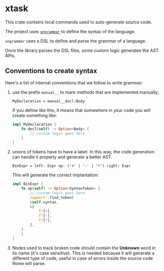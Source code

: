 # xtask

This crate contains local commands used to auto-generate source code.

The project uses [`ungrammar`](https://github.com/rust-analyzer/ungrammar) to define the syntax of the language.

`ungrammar` uses a DSL to define and parse the grammar of a language.

Once the library parses the DSL files, some custom logic generates the AST APIs.

## Conventions to create syntax

Here's a list of internal conventions that we follow to write grammar:

1. use the prefix `manual__` to mark methods that are implemented manually;

	```text
	MyDeclaration = manual__decl:Body
	```

	If you define like this, it means that somewhere in your code you will create something like:

	```rust
	impl MyDeclaration {
		fn decl(self) -> Option<Body> {
			// custom logic goes here
		}
	}
	```

1. unions of tokens have to have a label. In this way, the code generation can handle it properly and generate a better AST.

	```text
	BinExpr = left: Expr op: ('+' | '-' | '*') right: Expr
	```

	This will generate the correct implantation:

	```rust
	impl BinExpr {
		fn op(self) -> Option<SyntaxToken> {
			// custom logic goes here
			support::find_token(
			&self.syntax,
			&[
				T![+],
				T![-],
				T![*],
			],
		)
		}
	}
	```

1. Nodes used to track broken code should contain the **Unknown** word in its name (it's case sensitive).
This is needed because it will generate a different type of code, useful in case of errors inside the source code Rome will parse.
